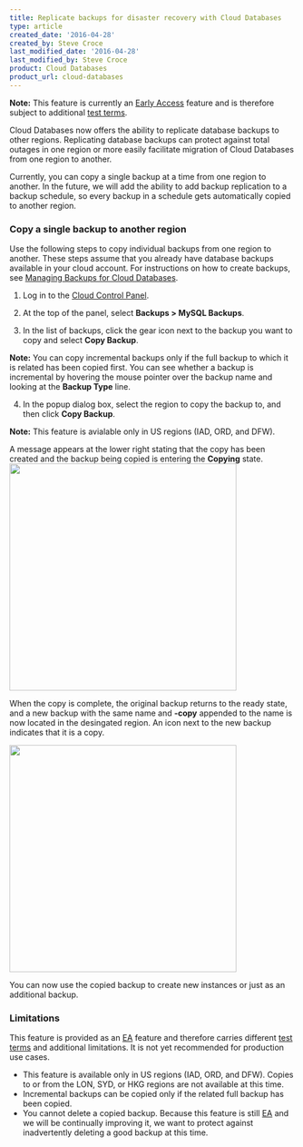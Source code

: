 ```yaml
---
title: Replicate backups for disaster recovery with Cloud Databases
type: article
created_date: '2016-04-28'
created_by: Steve Croce
last_modified_date: '2016-04-28'
last_modified_by: Steve Croce
product: Cloud Databases
product_url: cloud-databases
---
```


**Note:** This feature is currently an [Early Access](/how-to/rackspace-product-release-phases/) feature and is therefore subject to additional [test terms](https://www.rackspace.com/information/legal/testterms).

Cloud Databases now offers the ability to replicate database backups to other regions. Replicating database backups can protect against total outages in one region or more easily facilitate migration of Cloud Databases from one region to another.

Currently, you can copy a single backup at a time from one region to another. In the future, we will add the ability to add backup replication to a backup schedule, so every backup in a schedule gets automatically copied to another region.

### Copy a single backup to another region

Use the following steps to copy individual backups from one region to another. These steps assume that you already have database backups available in your cloud account. For instructions on how to create backups, see [Managing Backups for Cloud Databases](/how-to/managing-backups-for-cloud-databases/).

1. Log in to the [Cloud Control Panel](https://mycloud.rackspace.com).

2. At the top of the panel, select **Backups > MySQL Backups**.
  
3. In the list of backups, click the gear icon next to the backup you want to copy and select **Copy Backup**.

  **Note:** You can copy incremental backups only if the full backup to which it is related has been copied first. You can see whether a backup is incremental by hovering the mouse pointer over the backup name and looking at the **Backup Type** line.

4. In the popup dialog box, select the region to copy the backup to, and then click **Copy Backup**.
   
  **Note:** This feature is avialable only in US regions (IAD, ORD, and DFW).

A message appears at the lower right stating that the copy has been created and the backup being copied is entering the **Copying** state.
<img src="https://github.com/rackerlabs/rackspace-how-to/blob/master/_assets/img/cloud-databases/backup-replication-for-disaster-recovery/backup_list_copying_state.png" alt=""  width="400">

When the copy is complete, the original backup returns to the ready state, and a new backup with the same name and **-copy** appended to the name is now located in the desingated region. An icon next to the new backup indicates that it is a copy.

<img src="https://github.com/rackerlabs/rackspace-how-to/blob/master/_assets/img/cloud-databases/backup-replication-for-disaster-recovery/copy_complete.png" alt=""  width="400">
  
You can now use the copied backup to create new instances or just as an additional backup.

### Limitations

This feature is provided as an [EA](/how-to/rackspace-product-release-phases/) feature and therefore carries different [test terms](https://www.rackspace.com/information/legal/testterms) and additional limitations. It is not yet recommended for production use cases.

- This feature is available only in US regions (IAD, ORD, and DFW). Copies to or from the LON, SYD, or HKG regions are not available at this time.
- Incremental backups can be copied only if the related full backup has been copied.
- You cannot delete a copied backup. Because this feature is still [EA](/how-to/rackspace-product-release-phases/) and we will be continually improving it, we want to protect against inadvertently deleting a good backup at this time.
